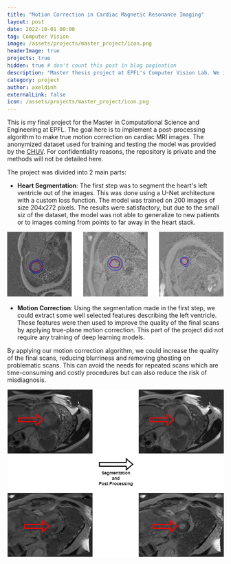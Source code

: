 ```yaml
---
title: "Motion Correction in Cardiac Magnetic Resonance Imaging"
layout: post
date: 2022-10-01 00:00
tag: Computer Vision
image: /assets/projects/master_project/icon.png
headerImage: true
projects: true
hidden: true # don't count this post in blog pagination
description: "Master thesis project at EPFL's Computer Vision Lab. We implemented a post-processing model for motion correction in cardiac MRI."
category: project
author: axeldinh
externalLink: false
icon: /assets/projects/master_project/icon.png
---
```


This is my final project for the Master in Computational Science and Engineering at EPFL. The goal here is to implement a post-processing 
algorithm to make true motion correction on cardiac MRI images. The 
anonymized dataset used for training and testing the model was provided by the [CHUV](https://www.chuv.ch/fr/chuv-home). For confidentiality reasons, the repository is private and the methods will not be detailed here.

The project was divided into 2 main parts:

- **Heart Segmentation**: The first step was to segment the heart's left ventricle out of the images. This was done using a U-Net architecture with a custom loss function. The model was trained on 200 images of size 204x272 pixels. The results were satisfactory, but due
to the small siz of the dataset, the model was not able to generalize
to new patients or to images coming from points to far away in the
heart stack.

![Example Segmentation](/assets/projects/master_project/example_segment.png)

- **Motion Correction**: Using the segmentation made in the first step, we could extract some well selected features describing the left ventricle. These features were then used to improve the quality of the final scans by applying true-plane motion correction. This part of the project did not require any training of deep learning models.

By applying our motion correction algorithm, we could increase the quality of the final scans, reducing blurriness and removing ghosting on problematic scans. This can avoid the needs for repeated scans which are time-consuming and costly procedures but can also reduce the risk of misdiagnosis.

![Example](/assets/projects/master_project/increase_quality.png)
